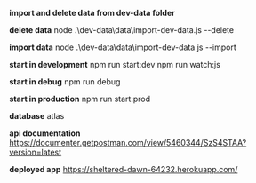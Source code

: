 **import and delete data from dev-data folder**

**delete data**
node .\dev-data\data\import-dev-data.js --delete

**import data**
node .\dev-data\data\import-dev-data.js --import

**start in development**
npm run start:dev
npm run watch:js

**start in debug**
npm run debug

**start in production**
npm run start:prod

**database**
atlas

**api documentation**
https://documenter.getpostman.com/view/5460344/SzS4STAA?version=latest

**deployed app**
https://sheltered-dawn-64232.herokuapp.com/
